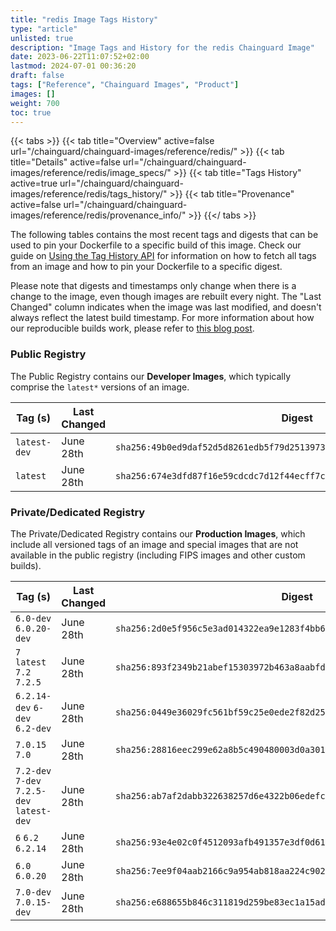 ```yaml
---
title: "redis Image Tags History"
type: "article"
unlisted: true
description: "Image Tags and History for the redis Chainguard Image"
date: 2023-06-22T11:07:52+02:00
lastmod: 2024-07-01 00:36:20
draft: false
tags: ["Reference", "Chainguard Images", "Product"]
images: []
weight: 700
toc: true
---
```


{{< tabs >}}
{{< tab title="Overview" active=false url="/chainguard/chainguard-images/reference/redis/" >}}
{{< tab title="Details" active=false url="/chainguard/chainguard-images/reference/redis/image_specs/" >}}
{{< tab title="Tags History" active=true url="/chainguard/chainguard-images/reference/redis/tags_history/" >}}
{{< tab title="Provenance" active=false url="/chainguard/chainguard-images/reference/redis/provenance_info/" >}}
{{</ tabs >}}

The following tables contains the most recent tags and digests that can be used to pin your Dockerfile to a specific build of this image. Check our guide on [Using the Tag History API](/chainguard/chainguard-images/using-the-tag-history-api/) for information on how to fetch all tags from an image and how to pin your Dockerfile to a specific digest.

Please note that digests and timestamps only change when there is a change to the image, even though images are rebuilt every night. The "Last Changed" column indicates when the image was last modified, and doesn't always reflect the latest build timestamp. For more information about how our reproducible builds work, please refer to [this blog post](https://www.chainguard.dev/unchained/reproducing-chainguards-reproducible-image-builds).

### Public Registry
The Public Registry contains our **Developer Images**, which typically comprise the `latest*` versions of an image.

| Tag (s)       | Last Changed | Digest                                                                    |
|---------------|--------------|---------------------------------------------------------------------------|
|  `latest-dev` | June 28th    | `sha256:49b0ed9daf52d5d8261edb5f79d25139733bb113fb8eaea9c8280f139ac138b0` |
|  `latest`     | June 28th    | `sha256:674e3dfd87f16e59cdcdc7d12f44ecff7c188e7ccadba4afbf02b9edb8462048` |


### Private/Dedicated Registry
The Private/Dedicated Registry contains our **Production Images**, which include all versioned tags of an image and special images that are not available in the public registry (including FIPS images and other custom builds).

| Tag (s)                                     | Last Changed | Digest                                                                    |
|---------------------------------------------|--------------|---------------------------------------------------------------------------|
|  `6.0-dev` `6.0.20-dev`                     | June 28th    | `sha256:2d0e5f956c5e3ad014322ea9e1283f4bb60701476c0f1b8b53165a30a3e4447b` |
|  `7` `latest` `7.2` `7.2.5`                 | June 28th    | `sha256:893f2349b21abef15303972b463a8aabfdde3d615abb2e14df58403e850f1505` |
|  `6.2.14-dev` `6-dev` `6.2-dev`             | June 28th    | `sha256:0449e36029fc561bf59c25e0ede2f82d2554f45309ab12930a6d30b8911c2d83` |
|  `7.0.15` `7.0`                             | June 28th    | `sha256:28816eec299e62a8b5c490480003d0a301a766e18b0e5689cf4ce625ba04d1ba` |
|  `7.2-dev` `7-dev` `7.2.5-dev` `latest-dev` | June 28th    | `sha256:ab7af2dabb322638257d6e4322b06edefc50bf95b11ec1dbf602aaa72a7b57c8` |
|  `6` `6.2` `6.2.14`                         | June 28th    | `sha256:93e4e02c0f4512093afb491357e3df0d61ded5e6885995e60aaf87286fff615f` |
|  `6.0` `6.0.20`                             | June 28th    | `sha256:7ee9f04aab2166c9a954ab818aa224c902e718c63ae09275c538949961a79b9b` |
|  `7.0-dev` `7.0.15-dev`                     | June 28th    | `sha256:e688655b846c311819d259be83ec1a15ad8b9e11e55936116c0c3a5cbf1ca2f1` |

